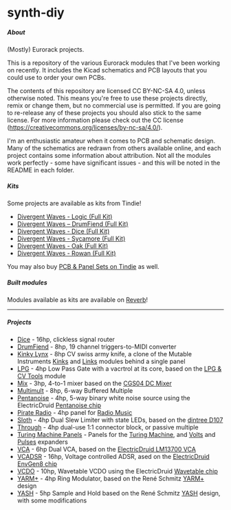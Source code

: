 # synth-diy

##### About

(Mostly) Eurorack projects.

This is a repository of the various Eurorack modules that I've been working on recently. It includes the Kicad schematics and PCB layouts that you could use to order your own PCBs.

The contents of this repository are licensed CC BY-NC-SA 4.0, unless otherwise noted. This means you're free to use these projects directly, remix or change them, but no commercial use is permitted. If you are going to re-release any of these projects you should also stick to the same license. For more information please check out the CC license (https://creativecommons.org/licenses/by-nc-sa/4.0/).

I'm an enthusiastic amateur when it comes to PCB and schematic design. Many of the schematics are redrawn from others available online, and each project contains some information about attribution. Not all the modules work perfectly - some have significant issues - and this will be noted in the README in each folder.

##### Kits

Some projects are available as kits from Tindie!

- [Divergent Waves - Logic (Full Kit)](https://www.tindie.com/products/divergentwaves/logic/)
- [Divergent Waves – DrumFiend (Full Kit)](https://www.tindie.com/products/divergentwaves/drumfiend/)
- [Divergent Waves - Dice (Full Kit)](https://www.tindie.com/products/divergentwaves/dice/)
- [Divergent Waves - Sycamore (Full Kit)](https://www.tindie.com/products/divergentwaves/sycamore-dual-looping-eurorack-sequencer/)
- [Divergent Waves - Oak (Full Kit)](https://www.tindie.com/products/divergentwaves/oak/)
- [Divergent Waves - Rowan (Full Kit)](https://www.tindie.com/products/divergentwaves/rowan/)

You may also buy [PCB & Panel Sets on Tindie](https://www.tindie.com/products/divergentwaves/divergent-waves-pcb-panel-sets/) as well.

##### Built modules

Modules available as kits are available on [Reverb](https://reverb.com/uk/shop/divergent-waves)!

------

##### Projects

- [Dice](d6/) - 16hp, clickless signal router
- [DrumFiend](drumfiend/) - 8hp, 19 channel triggers-to-MIDI converter
- [Kinky Lynx](kinky-lynx/) - 8hp CV swiss army knife, a clone of the Mutable Instruments [Kinks](https://mutable-instruments.net/modules/kinks/) and [Links](https://mutable-instruments.net/modules/links/) modules behind a single panel
- [LPG](lpg/) - 4hp Low Pass Gate with a vacrtrol at its core, based on the [LPG & CV Tools](https://modularsynth.wordpress.com/module-diy-lpgatt/) module
- [Mix](mix/) - 3hp, 4-to-1 mixer based on the [CGS04 DC Mixer](https://elby-designs.com/webtek/cgs/cgs04/cgs04_mix.html)
- [Multimult](multimult/) - 8hp, 6-way Buffered Multiple
- [Pentanoise](pentanoise) - 4hp, 5-way binary white noise source using the ElectricDruid [Pentanoise chip](https://electricdruid.net/product/pentanoise-noise-generator/)
- [Pirate Radio](pirate-radio/) - 4hp panel for [Radio Music](https://github.com/TomWhitwell/RadioMusic)
- [Sloth](slew-limiter/) - 4hp Dual Slew Limiter with state LEDs, based on the [dintree D107](http://www.dintree.com/#D107)
- [Through](through/) - 4hp dual-use 1:1 connector block, or passive multiple
- [Turing Machine Panels](turing-machine-panels/) - Panels for the [Turing Machine](https://github.com/TomWhitwell/TuringMachine), and [Volts](https://github.com/TomWhitwell/Volts) and [Pulses](https://github.com/TomWhitwell/Turing-Pulse-Expander) expanders
- [VCA](VCA/) - 6hp Dual VCA, based on the [ElectricDruid LM13700 VCA](https://electricdruid.net/design-a-eurorack-vintage-vca-with-the-lm13700/)
- [VCADSR](vcadsr/) - 16hp, Voltage controlled ADSR, ased on the [ElectricDruid EnvGen8 chip](https://electricdruid.net/product/envgen8/)
- [VCDO](VCDO/) - 10hp, Wavetable VCDO using the ElectricDruid [Wavetable chip](https://electricdruid.net/product/vcdo-wavetable-oscillator/)
- [YARM+](yarmplus/) - 4hp Ring Modulator, based on the René Schmitz [YARM+](https://www.schmitzbits.de/vca.html) design
- [YASH](yash/) - 5hp Sample and Hold based on the René Schmitz [YASH](https://www.schmitzbits.de/sah.html) design, with some modifications
